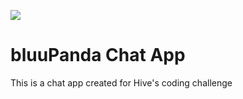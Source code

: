 ![](http://i67.tinypic.com/256db4j.png)

# bluuPanda Chat App

This is a chat app created for Hive's coding challenge
